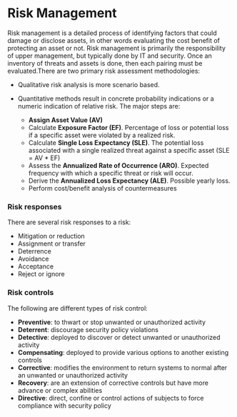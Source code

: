 # Risk Management
Risk management is a detailed process of identifying factors that could damage or disclose assets, in other words evaluating the cost benefit of protecting an asset or not.
Risk management is primarily the responsibility of upper management, but typically done by IT and security. Once an inventory of threats and assets is done, then each pairing must be evaluated.There are two primary risk assessment methodologies:

* Qualitative risk analysis is more scenario based. 

* Quantitative methods result in concrete probability indications or a numeric indication of relative risk. The major steps are:
    * **Assign Asset Value (AV)**
    * Calculate **Exposure Factor (EF)**. Percentage of loss or potential loss  if a specific asset were violated by  a realized risk.
    * Calculate **Single Loss Expectancy (SLE)**. The potential loss associated with a single realized threat against a specific asset (SLE = AV * EF)
    * Assess the **Annualized Rate of Occurrence (ARO)**. Expected frequency with which a specific threat or risk will occur.
    * Derive the **Annualized Loss Expectancy (ALE)**. Possible yearly loss.
    * Perform cost/benefit analysis of countermeasures

### Risk responses
There are several risk responses to a risk:
* Mitigation or reduction
* Assignment or transfer
* Deterrence
* Avoidance
* Acceptance
* Reject or ignore

### Risk controls
The following are different types of risk control:
* **Preventive**: to thwart or stop unwanted or unauthorized activity
* **Deterrent**:  discourage security policy violations
* **Detective**:  deployed to discover or detect unwanted or unauthorized activity
* **Compensating**: deployed to provide various options to another existing controls
* **Corrective**: modifies the environment to return systems to normal after an unwanted or unauthorized activity
* **Recovery**: are an extension of corrective controls but have more advance or complex abilities
* **Directive**: direct, confine or control actions of subjects to force compliance with security policy
